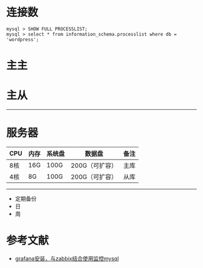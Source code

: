 

# 连接数
```
mysql > SHOW FULL PROCESSLIST; 
mysql > select * from information_schema.processlist where db = 'wordpress';
```

# 主主

# 主从

---

# 服务器
| CPU | 内存 | 系统盘 | 数据盘 | 备注 |
| --- | --- | --- | --- | --- |
| 8核 | 16G | 100G | 200G（可扩容）| 主库 | 
| 4核 | 8G | 100G | 200G（可扩容）| 从库 |

---




- 定期备份
 - 日
 - 周

# 参考文献
- [grafana安装，与zabbix结合使用监控mysql](http://makaidong.com/stubborn_cow/1/859252_9586723.html)

